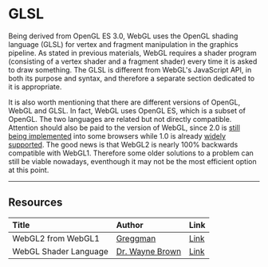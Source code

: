 # GLSL

Being derived from OpenGL ES 3.0, WebGL uses the OpenGL shading language (GLSL) for vertex and fragment manipulation in the graphics pipeline. As stated in previous materials, WebGL requires a shader program (consisting of a vertex shader and a fragment shader) every time it is asked to draw something. The GLSL is different from WebGL's JavaScript API, in both its purpose and syntax, and therefore a separate section dedicated to it is appropriate.

It is also worth mentioning that there are different versions of OpenGL, WebGL and GLSL. In fact, WebGL uses OpenGL ES, which is a subset of OpenGL. The two languages are related but not directly compatible. Attention should also be paid to the version of WebGL, since 2.0 is [still being implemented](https://caniuse.com/#feat=webgl2) into some  browsers while 1.0 is already [widely supported](https://caniuse.com/#feat=webgl). The good news is that WebGL2 is nearly 100% backwards compatible with WebGL1. Therefore some older solutions to a problem can still be viable nowadays, eventhough it may not be the most efficient option at this point.

---

## Resources
| Title | Author | Link |
| :---   | :---  | :---  |
| WebGL2 from WebGL1 | [Greggman][A001] | [Link][L001] |
| WebGL Shader Language | [Dr. Wayne Brown][A006] | [Link][L006] |


<!-- Resource links -->
[L001]: https://webgl2fundamentals.org/webgl/lessons/webgl1-to-webgl2.html (WebGL2 from WebGL1)
[A001]: https://github.com/greggman (Greggman)
[L006]: http://learnwebgl.brown37.net/12_shader_language/glsl_introduction.html (WebGL Shader Language)
[A006]: http://learnwebgl.brown37.net/acknowledgements/author.html (Dr. Wayne Brown)